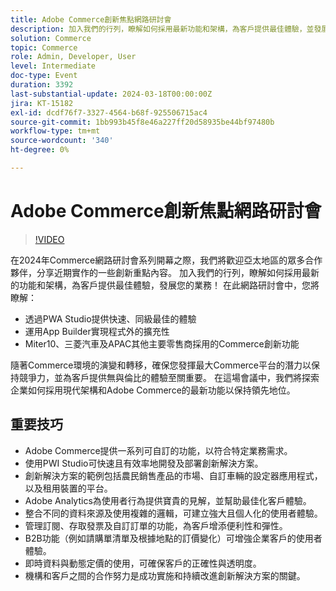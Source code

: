 ```yaml
---
title: Adobe Commerce創新焦點網路研討會
description: 加入我們的行列，瞭解如何採用最新功能和架構，為客戶提供最佳體驗，並發展您的業務！在這場網路研討會中。
solution: Commerce
topic: Commerce
role: Admin, Developer, User
level: Intermediate
doc-type: Event
duration: 3392
last-substantial-update: 2024-03-18T00:00:00Z
jira: KT-15182
exl-id: dcdf76f7-3327-4564-b68f-925506715ac4
source-git-commit: 1bb993b45f8e46a227ff20d58935be44bf97480b
workflow-type: tm+mt
source-wordcount: '340'
ht-degree: 0%

---
```


# Adobe Commerce創新焦點網路研討會

>[!VIDEO](https://video.tv.adobe.com/v/3427965/?learn=on)

在2024年Commerce網路研討會系列開幕之際，我們將歡迎亞太地區的眾多合作夥伴，分享近期實作的一些創新重點內容。 加入我們的行列，瞭解如何採用最新的功能和架構，為客戶提供最佳體驗，發展您的業務！
在此網路研討會中，您將瞭解：

* 透過PWA Studio提供快速、同級最佳的體驗
* 運用App Builder實現程式外的擴充性
* Miter10、三菱汽車及APAC其他主要零售商採用的Commerce創新功能

隨著Commerce環境的演變和轉移，確保您發揮最大Commerce平台的潛力以保持競爭力，並為客戶提供無與倫比的體驗至關重要。 在這場會議中，我們將探索企業如何採用現代架構和Adobe Commerce的最新功能以保持領先地位。

## 重要技巧

* Adobe Commerce提供一系列可自訂的功能，以符合特定業務需求。
* 使用PWI Studio可快速且有效率地開發及部署創新解決方案。
* 創新解決方案的範例包括農民銷售產品的市場、自訂車輛的設定器應用程式，以及租用裝置的平台。
* Adobe Analytics為使用者行為提供寶貴的見解，並幫助最佳化客戶體驗。
* 整合不同的資料來源及使用複雜的邏輯，可建立強大且個人化的使用者體驗。
* 管理訂閱、存取發票及自訂訂單的功能，為客戶增添便利性和彈性。
* B2B功能（例如請購單清單及根據地點的訂價變化）可增強企業客戶的使用者體驗。
* 即時資料與動態定價的使用，可確保客戶的正確性與透明度。
* 機構和客戶之間的合作努力是成功實施和持續改進創新解決方案的關鍵。
